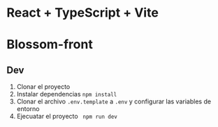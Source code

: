 # React + TypeScript + Vite

# Blossom-front
## Dev

1. Clonar el proyecto
2. Instalar dependencias `npm install`
3. Clonar el archivo `.env.template` a `.env` y configurar las variables de entorno
4. Ejecuatar el proyecto ` npm run dev`

```

```
